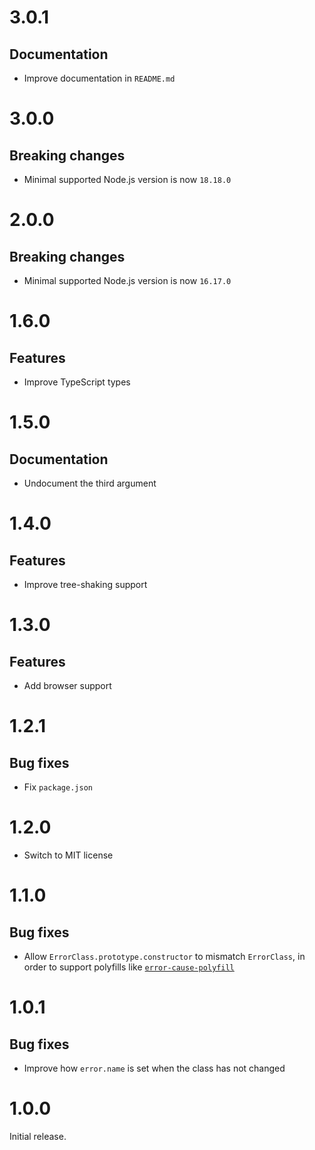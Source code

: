 # 3.0.1

## Documentation

- Improve documentation in `README.md`

# 3.0.0

## Breaking changes

- Minimal supported Node.js version is now `18.18.0`

# 2.0.0

## Breaking changes

- Minimal supported Node.js version is now `16.17.0`

# 1.6.0

## Features

- Improve TypeScript types

# 1.5.0

## Documentation

- Undocument the third argument

# 1.4.0

## Features

- Improve tree-shaking support

# 1.3.0

## Features

- Add browser support

# 1.2.1

## Bug fixes

- Fix `package.json`

# 1.2.0

- Switch to MIT license

# 1.1.0

## Bug fixes

- Allow `ErrorClass.prototype.constructor` to mismatch `ErrorClass`, in order to
  support polyfills like
  [`error-cause-polyfill`](https://github.com/ehmicky/error-cause-polyfill)

# 1.0.1

## Bug fixes

- Improve how `error.name` is set when the class has not changed

# 1.0.0

Initial release.
